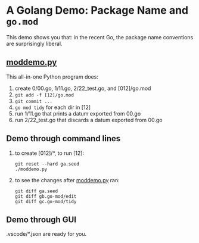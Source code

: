 # A Golang Demo: Package Name and `go.mod`

This demo shows you that:
in the recent Go, the package name conventions are surprisingly liberal.

## [moddemo.py](moddemo.py)

This all-in-one Python program does:
1. create 0/00.go, 1/11.go, 2/22_test.go, and [012]/go.mod
1. `git add -f [12]/go.mod`
1. `git commit ...` 
1. `go mod tidy` for each dir in [12]
1. run 1/11.go that prints a datum exported from 00.go
1. run 2/22_test.go that discards a datum exported from 00.go

## Demo through command lines

1. to create [012]/*, to run [12]:
   ```shell
   git reset --hard ga.seed
   ./moddemo.py
   ```
1. to see the changes after [moddemo.py](moddemo.py) ran:
   ```shell
   git diff ga.seed
   git diff gb.go-mod/edit
   git diff gc.go-mod/tidy
   ```

## Demo through GUI

.vscode/*.json are ready for you.
